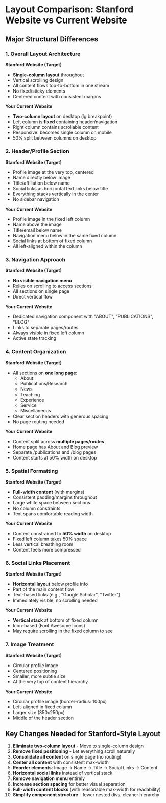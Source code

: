 # Layout Comparison: Stanford Website vs Current Website

## Major Structural Differences

### 1. Overall Layout Architecture

**Stanford Website (Target)**
- **Single-column layout** throughout
- Vertical scrolling design
- All content flows top-to-bottom in one stream
- No fixed/sticky elements
- Centered content with consistent margins

**Your Current Website**
- **Two-column layout** on desktop (lg breakpoint)
- Left column is **fixed** containing header/navigation
- Right column contains scrollable content
- Responsive: becomes single column on mobile
- 50% split between columns on desktop

### 2. Header/Profile Section

**Stanford Website (Target)**
- Profile image at the very top, centered
- Name directly below image
- Title/affiliation below name
- Social links as horizontal text links below title
- Everything stacks vertically in the center
- No sidebar navigation

**Your Current Website**
- Profile image in the fixed left column
- Name above the image
- Title/email below name
- Navigation menu below in the same fixed column
- Social links at bottom of fixed column
- All left-aligned within the column

### 3. Navigation Approach

**Stanford Website (Target)**
- **No visible navigation menu**
- Relies on scrolling to access sections
- All sections on single page
- Direct vertical flow

**Your Current Website**
- Dedicated navigation component with "ABOUT", "PUBLICATIONS", "BLOG"
- Links to separate pages/routes
- Always visible in fixed left column
- Active state tracking

### 4. Content Organization

**Stanford Website (Target)**
- All sections on **one long page**:
  - About
  - Publications/Research
  - News
  - Teaching
  - Experience
  - Service
  - Miscellaneous
- Clear section headers with generous spacing
- No page routing needed

**Your Current Website**
- Content split across **multiple pages/routes**
- Home page has About and Blog preview
- Separate /publications and /blog pages
- Content starts at 50% width on desktop

### 5. Spatial Formatting

**Stanford Website (Target)**
- **Full-width content** (with margins)
- Consistent padding/margins throughout
- Large white space between sections
- No column constraints
- Text spans comfortable reading width

**Your Current Website**
- Content constrained to **50% width** on desktop
- Fixed left column takes 50% space
- Less vertical breathing room
- Content feels more compressed

### 6. Social Links Placement

**Stanford Website (Target)**
- **Horizontal layout** below profile info
- Part of the main content flow
- Text-based links (e.g., "Google Scholar", "Twitter")
- Immediately visible, no scrolling needed

**Your Current Website**
- **Vertical stack** at bottom of fixed column
- Icon-based (Font Awesome icons)
- May require scrolling in the fixed column to see

### 7. Image Treatment

**Stanford Website (Target)**
- Circular profile image
- Centered positioning
- Smaller, more subtle size
- At the very top of content hierarchy

**Your Current Website**
- Circular profile image (border-radius: 100px)
- Left-aligned in fixed column
- Larger size (350x250px)
- Middle of the header section

## Key Changes Needed for Stanford-Style Layout

1. **Eliminate two-column layout** - Move to single-column design
2. **Remove fixed positioning** - Let everything scroll naturally
3. **Consolidate all content** on single page (no routing)
4. **Center all content** with consistent max-width
5. **Reorder elements**: Image → Name → Title → Social Links → Content
6. **Horizontal social links** instead of vertical stack
7. **Remove navigation menu** entirely
8. **Increase section spacing** for better visual separation
9. **Full-width content blocks** (with reasonable max-width for readability)
10. **Simplify component structure** - fewer nested divs, cleaner hierarchy